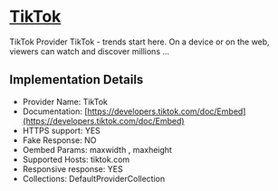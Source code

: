 # [TikTok](https://tiktok.com)

TikTok Provider
TikTok - trends start here. On a device or on the web,
viewers can watch and discover millions ...

## Implementation Details

- Provider
Name: TikTok
- Documentation: [https://developers.tiktok.com/doc/Embed](https://developers.tiktok.com/doc/Embed)
- HTTPS support: YES
- Fake Response: NO
- Oembed Params: maxwidth , maxheight
- Supported Hosts: tiktok.com
- Responsive response: YES
- Collections: DefaultProviderCollection



